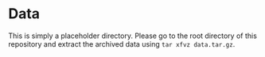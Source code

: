 # Data

This is simply a placeholder directory. Please go to the root directory of this repository and extract the archived data using `tar xfvz data.tar.gz`.